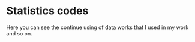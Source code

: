 # Statistics codes 
Here you can see the continue using of data works that I used in my work and so on. 
